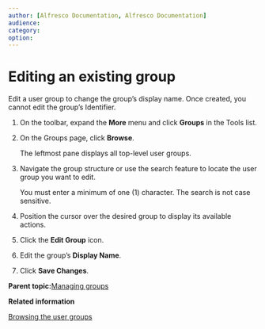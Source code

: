 ```yaml
---
author: [Alfresco Documentation, Alfresco Documentation]
audience: 
category: 
option: 
---
```


# Editing an existing group

Edit a user group to change the group’s display name. Once created, you cannot edit the group’s Identifier.

1.  On the toolbar, expand the **More** menu and click **Groups** in the Tools list.

2.  On the Groups page, click **Browse**.

    The leftmost pane displays all top-level user groups.

3.  Navigate the group structure or use the search feature to locate the user group you want to edit.

    You must enter a minimum of one \(1\) character. The search is not case sensitive.

4.  Position the cursor over the desired group to display its available actions.

5.  Click the **Edit Group** icon.

6.  Edit the group’s **Display Name**.

7.  Click **Save Changes**.


**Parent topic:**[Managing groups](../concepts/adminconsole-groups.md)

**Related information**  


[Browsing the user groups](adminconsole-group-browse.md)

